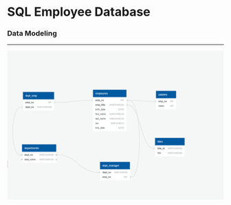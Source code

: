 # SQL Employee Database

### Data Modeling
__________________________________
![image](https://github.com/oas95/sql-challenge/blob/main/EmployeeSQL/ERD/employee_SQL_ERD.png)
